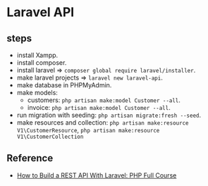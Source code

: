 # Laravel API

## steps

- install Xampp.
- install composer.
- install laravel => `composer global require laravel/installer`.
- make laravel projects => `laravel new laravel-api`.
- make database in PHPMyAdmin.
- make models:
  - customers: `php artisan make:model Customer --all`.
  - invoice: `php artisan make:model Customer --all`.
- run migration with seeding: `php artisan migrate:fresh --seed`.
- make resources and collection: `php artisan make:resource V1\CustomerResource`, `php artisan make:resource V1\CustomerCollection`

## Reference

- [How to Build a REST API With Laravel: PHP Full Course](https://www.youtube.com/watch?v=YGqCZjdgJJk&t=170s)
